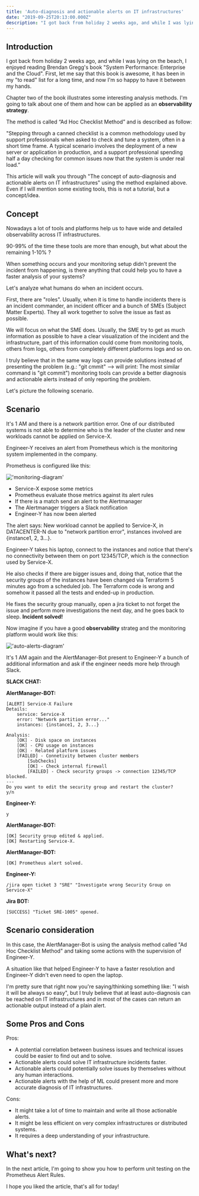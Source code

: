 ```yaml
---
title: 'Auto-diagnosis and actionable alerts on IT infrastructures'
date: "2019-09-25T20:13:00.000Z"
description: "I got back from holiday 2 weeks ago, and while I was lying on the beach, I enjoyed reading Brendan Gregg's book 'System Performance: Enterprise and the Cloud'. First, let me say that this book is awesome, it has been in my 'to read' list for a long time, and now I'm so happy to have it between my hands..."
---
```


## Introduction

I got back from holiday 2 weeks ago, and while I was lying on the beach, I enjoyed reading Brendan Gregg's book "System Performance: Enterprise and the Cloud". First, let me say that this book is awesome, it has been in my "to read" list for a long time, and now I'm so happy to have it between my hands.

Chapter two of the book illustrates some interesting analysis methods. I'm going to talk about one of them and how can be applied as an **observability strategy**.

The method is called “Ad Hoc Checklist Method” and is described as follow:

"Stepping through a canned checklist is a common methodology used by support professionals when asked to check and tune a system, often in a short time frame. 
A typical scenario involves the deployment of a new server or application in production, 
and a support professional spending half a day checking for common issues now that the system is under real load.”

This article will walk you through "The concept of auto-diagnosis and actionable alerts on IT infrastructures" using the method explained above.
Even if I will mention some existing tools, this is not a tutorial, but a concept/idea.

## Concept

Nowadays a lot of tools and platforms help us to have wide and detailed observability across IT infrastructures.

90-99% of the time these tools are more than enough, but what about the remaining 1-10% ?

When something occurs and your monitoring setup didn't prevent the incident from happening, is there anything that could help you to have a faster analysis of your systems?

Let's analyze what humans do when an incident occurs.

First, there are "roles". Usually, when it is time to handle incidents there is an incident commander, an incident officer and a bunch of SMEs (Subject Matter Experts). They all work together to solve the issue as fast as possible.

We will focus on what the SME does. Usually, the SME try to get as much information as possible to have a clear visualization of the incident and the infrastructure, part of this information could come from monitoring tools, others from logs, others from completely different platforms logs and so on.

I truly believe that in the same way logs can provide solutions instead of presenting the problem (e.g.: "git cmmit" --> will print: The most similar command is "git commit") monitoring tools can provide a better diagnosis and actionable alerts instead of only reporting the problem.

Let's picture the following scenario.

## Scenario

It's 1 AM and there is a network partition error. One of our distributed systems is not able to determine who is the leader of the cluster and new workloads cannot be applied on Service-X.

Engineer-Y receives an alert from Prometheus which is the monitoring system implemented in the company.

Prometheus is configured like this:

!['monitoring-diagram'](./non-actionable-alerts.png)

* Service-X expose some metrics
* Prometheus evaluate those metrics against its alert rules
* If there is a match send an alert to the Alertmanager
* The Alertmanager triggers a Slack notification 
* Engineer-Y has now been alerted

The alert says: 
New workload cannot be applied to Service-X, in DATACENTER-N due to "network partition error", instances involved are {instance1, 2, 3...}.

Engineer-Y takes his laptop, connect to the instances and notice that there's no connectivity between them on port 12345/TCP, which is the connection used by Service-X.

He also checks if there are bigger issues and, doing that, notice that the security groups of the instances have been changed via Terraform 5 minutes ago from a scheduled job. 
The Terraform code is wrong and somehow it passed all the tests and ended-up in production. 

He fixes the security group manually, open a jira ticket to not forget the issue and perform more investigations the next day, and he goes back to sleep.
**Incident solved!**

Now imagine if you have a good **observability** strateg and the monitoring platform would work like this:

!['auto-alerts-diagram'](./actionable-alerts.png)

It's 1 AM again and the AlertManager-Bot present to Engineer-Y a bunch of additional information and ask if the engineer needs more help through Slack.

**SLACK CHAT:**

**AlertManager-BOT:**
```
[ALERT] Service-X Failure
Details:
    service: Service-X
    error: "Network partition error..."
    instances: {instance1, 2, 3...}

Analysis:
    [OK] - Disk space on instances
    [OK] - CPU usage on instances 
    [OK] - Related platform issues
    [FAILED] - Connetivity between cluster members
        [SubChecks]
        [OK] - Check internal firewall
        [FAILED] - Check security groups -> connection 12345/TCP blocked.
---
Do you want to edit the security group and restart the cluster?
y/n
```
**Engineer-Y:**
```
y
```

**AlertManager-BOT:**
```
[OK] Security group edited & applied. 
[OK] Restarting Service-X.
```
**AlertManager-BOT:**
```
[OK] Prometheus alert solved.
```
**Engineer-Y:**
```
/jira open ticket 3 "SRE" "Investigate wrong Security Group on Service-X"
```
**Jira BOT:**
```
[SUCCESS] "Ticket SRE-1005" opened.
```

## Scenario consideration

In this case, the AlertManager-Bot is using the analysis method called "Ad Hoc Checklist Method" and taking some actions with the supervision of Engineer-Y.

A situation like that helped Engineer-Y to have a faster resolution and Engineer-Y didn't even need to open the laptop.

I'm pretty sure that right now you're saying/thinking something like: "I wish it will be always so easy", but I truly believe that at least auto-diagnosis can be reached on IT infrastructures and in most of the cases can return an actionable output instead of a plain alert.

## Some Pros and Cons

Pros:
* A potential correlation between business issues and technical issues could be easier to find out and to solve.
* Actionable alerts could solve IT infrastructure incidents faster.
* Actionable alerts could potentially solve issues by themselves without any human interactions.
* Actionable alerts with the help of ML could present more and more accurate diagnosis of IT infrastructures.

Cons:
* It might take a lot of time to maintain and write all those actionable alerts.
* It might be less efficient on very complex infrastructures or distributed systems.
* It requires a deep understanding of your infrastructure.

## What's next?

In the next article, I'm going to show you how to perform unit testing on the Prometheus Alert Rules.

I hope you liked the article, that's all for today!

